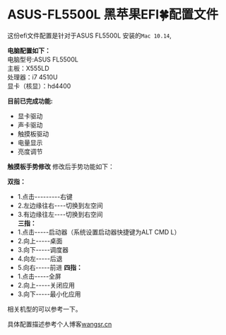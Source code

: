 # ASUS-FL5500L 黑苹果EFI🍀配置文件
这份efi文件配置是针对于ASUS FL5500L 安装的`Mac 10.14`,     

**电脑配置如下：**     
电脑型号:ASUS FL5500L  
主板：X555LD  
处理器：i7 4510U  
显卡（核显）：hd4400  


**目前已完成功能:**
* 显卡驱动
* 声卡驱动
* 触摸板驱动
* 电量显示
* 亮度调节   



**触摸板手势修改**
修改后手势功能如下：   

**双指：**
* 1.点击---------右键
* 2.左边缘往右----切换到左空间
* 3.有边缘往左----切换到右空间  
**三指：**
* 1.点击-----启动器（系统设置启动器快捷键为ALT CMD L）
* 2.向上-----桌面
* 3.向下-----调度器
* 4.向左-----后退
* 5.向右-----前进
**四指：**
* 1.点击-----全屏
* 2.向上-----关闭应用
* 3.向下-----最小化应用



相关机型的可以参考一下。  

具体配置描述参考个人博客[wangsr.cn](http://www.wangsr.cn/2018/11/05/%E9%BB%91%E8%8B%B9%E6%9E%9C%E6%8A%98%E8%85%BE%E6%89%8B%E8%AE%B0/)

